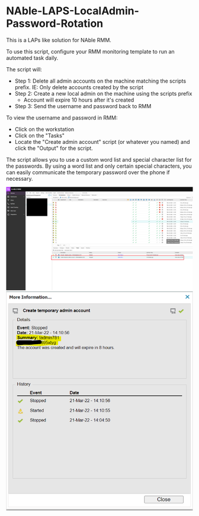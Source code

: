 # NAble-LAPS-LocalAdmin-Password-Rotation
This is a LAPs like solution for NAble RMM.

To use this script, configure your RMM monitoring template to run an automated task daily.

The script will:
- Step 1: Delete all admin accounts on the machine matching the scripts prefix. IE: Only delete accounts created by the script
- Step 2: Create a new local admin on the machine using the scripts prefix
  - Account will expire 10 hours after it's created
- Step 3: Send the username and password back to RMM

To view the username and password in RMM:
- Click on the workstation
- Click on the "Tasks"
- Locate the "Create admin account" script (or whatever you named) and click the "Output" for the script.


The script allows you to use a custom word list and special character list for the passwords. By using a word list and only certain special characters, you can easily communicate the temporary password over the phone if necessary.

![Screenshot1](/screenshots/rmm-create-temp-admin1.png)
![Screenshot2](/screenshots/rmm-create-temp-admin-result.png)
